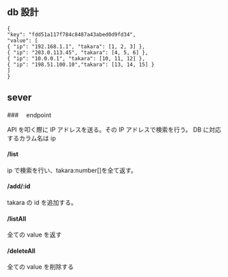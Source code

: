 ## db 設計

```
{
"key": "fdd51a117f784c8487a43abed0d9fd34",
"value": [
{ "ip": "192.168.1.1", "takara": [1, 2, 3] },
{ "ip": "203.0.113.45", "takara": [4, 5, 6] },
{ "ip": "10.0.0.1", "takara": [10, 11, 12] },
{ "ip": "198.51.100.10","takara": [13, 14, 15] }
]
}
```

## sever

###　 endpoint

API を叩く際に IP アドレスを送る。その IP アドレスで検索を行う。
DB に対応するカラム名は ip

#### /list

ip で検索を行い、takara:number[]を全て返す。

#### /add/:id

takara の id を追加する。

#### /listAll

全ての value を返す

#### /deleteAll

全ての value を削除する
